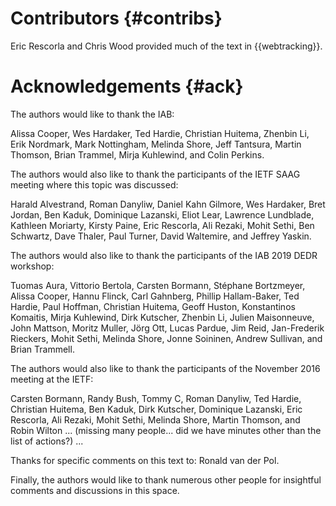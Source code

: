
# Contributors {#contribs}

Eric Rescorla and Chris Wood provided much of the text in {{webtracking}}.

# Acknowledgements {#ack}

The authors would like to thank the IAB:

Alissa Cooper,
Wes Hardaker,
Ted Hardie,
Christian Huitema,
Zhenbin Li,
Erik Nordmark,
Mark Nottingham,
Melinda Shore,
Jeff Tantsura,
Martin Thomson,
Brian Trammel,
Mirja Kuhlewind, and
Colin Perkins.

The authors would also like to thank the participants of the IETF SAAG
meeting where this topic was discussed:

Harald Alvestrand,
Roman Danyliw,
Daniel Kahn Gilmore, 
Wes Hardaker, 
Bret Jordan, 
Ben Kaduk, 
Dominique Lazanski, 
Eliot Lear, 
Lawrence Lundblade, 
Kathleen Moriarty,
Kirsty Paine, 
Eric Rescorla, 
Ali Rezaki, 
Mohit Sethi,
Ben Schwartz, 
Dave Thaler,
Paul Turner, 
David Waltemire,  and
Jeffrey Yaskin.

The authors would also like to thank the participants of the IAB 2019 DEDR
workshop:

Tuomas Aura,
Vittorio Bertola,
Carsten Bormann,
Stéphane Bortzmeyer,
Alissa Cooper,
Hannu Flinck,
Carl Gahnberg,
Phillip Hallam-Baker,
Ted Hardie,
Paul Hoffman,
Christian Huitema,
Geoff Huston,
Konstantinos Komaitis,
Mirja Kuhlewind,
Dirk Kutscher,
Zhenbin Li,
Julien Maisonneuve,
John Mattson,
Moritz Muller,
Jörg Ott,
Lucas Pardue,
Jim Reid,
Jan-Frederik Rieckers,
Mohit Sethi,
Melinda Shore,
Jonne Soininen,
Andrew Sullivan, and
Brian Trammell.

The authors would also like to thank the participants of the November 2016
meeting at the IETF:

Carsten Bormann, 
Randy Bush,
Tommy C, 
Roman Danyliw,
Ted Hardie,
Christian Huitema, 
Ben Kaduk, 
Dirk Kutscher, 
Dominique Lazanski,
Eric Rescorla,
Ali Rezaki, 
Mohit Sethi,
Melinda Shore,
Martin Thomson, and
Robin Wilton
... (missing many people... did we have minutes other than the list of
actions?) ...

Thanks for specific comments on this text to:
Ronald van der Pol.

Finally, the authors would like to thank numerous other people for insightful
comments and discussions in this space.

